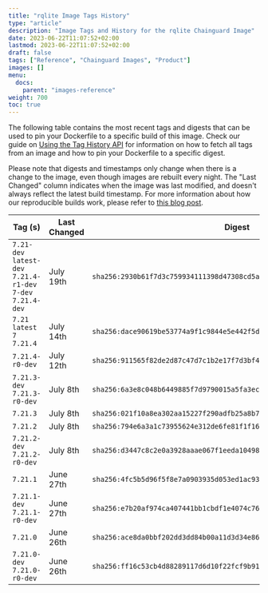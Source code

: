 ```yaml
---
title: "rqlite Image Tags History"
type: "article"
description: "Image Tags and History for the rqlite Chainguard Image"
date: 2023-06-22T11:07:52+02:00
lastmod: 2023-06-22T11:07:52+02:00
draft: false
tags: ["Reference", "Chainguard Images", "Product"]
images: []
menu:
  docs:
    parent: "images-reference"
weight: 700
toc: true
---
```


The following table contains the most recent tags and digests that can be used to pin your Dockerfile to a specific build of this image. Check our guide on [Using the Tag History API](/chainguard/chainguard-images/using-the-tag-history-api/) for information on how to fetch all tags from an image and how to pin your Dockerfile to a specific digest.

Please note that digests and timestamps only change when there is a change to the image, even though images are rebuilt every night. The "Last Changed" column indicates when the image was last modified, and doesn't always reflect the latest build timestamp. For more information about how our reproducible builds work, please refer to [this blog post](https://www.chainguard.dev/unchained/reproducing-chainguards-reproducible-image-builds).

| Tag (s)                                                       | Last Changed | Digest                                                                    |
|---------------------------------------------------------------|--------------|---------------------------------------------------------------------------|
|  `7.21-dev` `latest-dev` `7.21.4-r1-dev` `7-dev` `7.21.4-dev` | July 19th    | `sha256:2930b61f7d3c759934111398d47308cd5a1f2a82dc892a0c0e545e092b9870f3` |
|  `7.21` `latest` `7` `7.21.4`                                 | July 14th    | `sha256:dace90619be53774a9f1c9844e5e442f5d8607bfadfb5a1e0c8e52dbd0d2c370` |
|  `7.21.4-r0-dev`                                              | July 12th    | `sha256:911565f82de2d87c47d7c1b2e17f7d3bf4fed9f41037187de1a3ed7d3083eb14` |
|  `7.21.3-dev` `7.21.3-r0-dev`                                 | July 8th     | `sha256:6a3e8c048b6449885f7d9790015a5fa3ece3bc22d298a190712eb0e7841250b8` |
|  `7.21.3`                                                     | July 8th     | `sha256:021f10a8ea302aa15227f290adfb25a8b7175fdee9d5de6e420c6e15ca9c1b79` |
|  `7.21.2`                                                     | July 8th     | `sha256:794e6a3a1c73955624e312de6fe81f1f16fa3a6c794dc5c44c669877dca909ae` |
|  `7.21.2-dev` `7.21.2-r0-dev`                                 | July 8th     | `sha256:d3447c8c2e0a3928aaae067f1eeda104986fc039a3d1690350fa1f6dc08fdfaf` |
|  `7.21.1`                                                     | June 27th    | `sha256:4fc5b5d96f5f8e7a0903935d053ed1ac936d5b1ccdc1df25914805e625f9a598` |
|  `7.21.1-dev` `7.21.1-r0-dev`                                 | June 27th    | `sha256:e7b20af974ca407441bb1cbdf1e4074c76ba2b309f4a681a067a930d58549bfd` |
|  `7.21.0`                                                     | June 26th    | `sha256:ace8da0bbf202dd3dd84b00a11d3d34e860cfdc7c1926d0c4c74de1002070223` |
|  `7.21.0-dev` `7.21.0-r0-dev`                                 | June 26th    | `sha256:ff16c53cb4d88289117d6d10f22fcf9b9184e78891248be23c628534398d5d47` |
